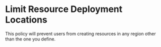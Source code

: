 # Limit Resource Deployment Locations

This policy will prevent users from creating resources in any region other than the one you define.
